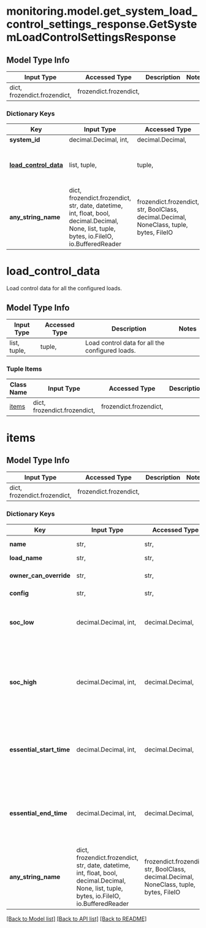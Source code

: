 # monitoring.model.get_system_load_control_settings_response.GetSystemLoadControlSettingsResponse

## Model Type Info
Input Type | Accessed Type | Description | Notes
------------ | ------------- | ------------- | -------------
dict, frozendict.frozendict,  | frozendict.frozendict,  |  | 

### Dictionary Keys
Key | Input Type | Accessed Type | Description | Notes
------------ | ------------- | ------------- | ------------- | -------------
**system_id** | decimal.Decimal, int,  | decimal.Decimal,  |  | [optional] 
**[load_control_data](#load_control_data)** | list, tuple,  | tuple,  | Load control data for all the configured loads. | [optional] 
**any_string_name** | dict, frozendict.frozendict, str, date, datetime, int, float, bool, decimal.Decimal, None, list, tuple, bytes, io.FileIO, io.BufferedReader | frozendict.frozendict, str, BoolClass, decimal.Decimal, NoneClass, tuple, bytes, FileIO | any string name can be used but the value must be the correct type | [optional]

# load_control_data

Load control data for all the configured loads.

## Model Type Info
Input Type | Accessed Type | Description | Notes
------------ | ------------- | ------------- | -------------
list, tuple,  | tuple,  | Load control data for all the configured loads. | 

### Tuple Items
Class Name | Input Type | Accessed Type | Description | Notes
------------- | ------------- | ------------- | ------------- | -------------
[items](#items) | dict, frozendict.frozendict,  | frozendict.frozendict,  |  | 

# items

## Model Type Info
Input Type | Accessed Type | Description | Notes
------------ | ------------- | ------------- | -------------
dict, frozendict.frozendict,  | frozendict.frozendict,  |  | 

### Dictionary Keys
Key | Input Type | Accessed Type | Description | Notes
------------ | ------------- | ------------- | ------------- | -------------
**name** | str,  | str,  | Name of the dry contact. | [optional] 
**load_name** | str,  | str,  | Name of the load. | [optional] 
**owner_can_override** | str,  | str,  | HOs ability to override the load control settings. | [optional] 
**config** | str,  | str,  | Enabled/disabled. | [optional] 
**soc_low** | decimal.Decimal, int,  | decimal.Decimal,  | Applicable for advanced mode. Load will be powered off when the battery soc reaches this level. | [optional] 
**soc_high** | decimal.Decimal, int,  | decimal.Decimal,  | Applicable for advanced mode. Load powers off when battery reaches soc_low. The load will be powered on when the battery soc reaches soc_high. | [optional] 
**essential_start_time** | decimal.Decimal, int,  | decimal.Decimal,  | Applicable for scheduled mode. Time in seconds. Load will powered on between essential_start_time and essential_end_time. | [optional] 
**essential_end_time** | decimal.Decimal, int,  | decimal.Decimal,  | Applicable for scheduled mode. Time in seconds. Load will powered on between essential_start_time and essential_end_time. | [optional] 
**any_string_name** | dict, frozendict.frozendict, str, date, datetime, int, float, bool, decimal.Decimal, None, list, tuple, bytes, io.FileIO, io.BufferedReader | frozendict.frozendict, str, BoolClass, decimal.Decimal, NoneClass, tuple, bytes, FileIO | any string name can be used but the value must be the correct type | [optional]

[[Back to Model list]](../../README.md#documentation-for-models) [[Back to API list]](../../README.md#documentation-for-api-endpoints) [[Back to README]](../../README.md)

